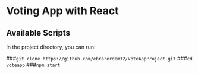 # Voting App with React

## Available Scripts

In the project directory, you can run:

###```git clone https://github.com/ebrarerdem32/VoteAppProject.git```
###```cd voteapp```
###```npm start```


